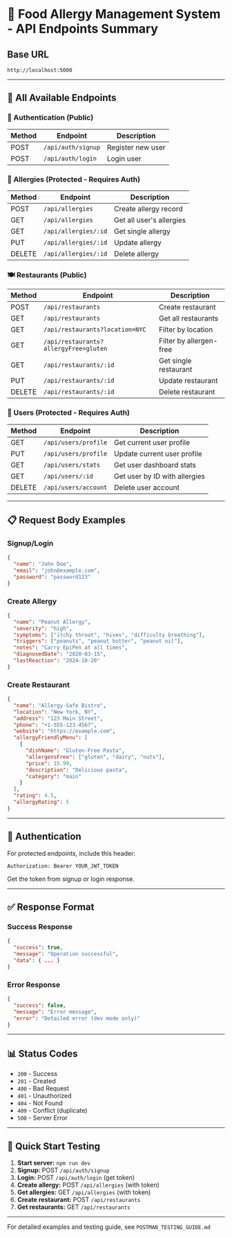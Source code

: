 # 🚀 Food Allergy Management System - API Endpoints Summary

## Base URL
```
http://localhost:5000
```

---

## 📡 All Available Endpoints

### 🔐 Authentication (Public)
| Method | Endpoint | Description |
|--------|----------|-------------|
| POST | `/api/auth/signup` | Register new user |
| POST | `/api/auth/login` | Login user |

### 🧬 Allergies (Protected - Requires Auth)
| Method | Endpoint | Description |
|--------|----------|-------------|
| POST | `/api/allergies` | Create allergy record |
| GET | `/api/allergies` | Get all user's allergies |
| GET | `/api/allergies/:id` | Get single allergy |
| PUT | `/api/allergies/:id` | Update allergy |
| DELETE | `/api/allergies/:id` | Delete allergy |

### 🍽️ Restaurants (Public)
| Method | Endpoint | Description |
|--------|----------|-------------|
| POST | `/api/restaurants` | Create restaurant |
| GET | `/api/restaurants` | Get all restaurants |
| GET | `/api/restaurants?location=NYC` | Filter by location |
| GET | `/api/restaurants?allergyFree=gluten` | Filter by allergen-free |
| GET | `/api/restaurants/:id` | Get single restaurant |
| PUT | `/api/restaurants/:id` | Update restaurant |
| DELETE | `/api/restaurants/:id` | Delete restaurant |

### 👤 Users (Protected - Requires Auth)
| Method | Endpoint | Description |
|--------|----------|-------------|
| GET | `/api/users/profile` | Get current user profile |
| PUT | `/api/users/profile` | Update current user profile |
| GET | `/api/users/stats` | Get user dashboard stats |
| GET | `/api/users/:id` | Get user by ID with allergies |
| DELETE | `/api/users/account` | Delete user account |

---

## 📋 Request Body Examples

### Signup/Login
```json
{
  "name": "John Doe",
  "email": "john@example.com",
  "password": "password123"
}
```

### Create Allergy
```json
{
  "name": "Peanut Allergy",
  "severity": "high",
  "symptoms": ["itchy throat", "hives", "difficulty breathing"],
  "triggers": ["peanuts", "peanut butter", "peanut oil"],
  "notes": "Carry EpiPen at all times",
  "diagnosedDate": "2020-03-15",
  "lastReaction": "2024-10-20"
}
```

### Create Restaurant
```json
{
  "name": "Allergy-Safe Bistro",
  "location": "New York, NY",
  "address": "123 Main Street",
  "phone": "+1-555-123-4567",
  "website": "https://example.com",
  "allergyFriendlyMenu": [
    {
      "dishName": "Gluten-Free Pasta",
      "allergensFree": ["gluten", "dairy", "nuts"],
      "price": 15.99,
      "description": "Delicious pasta",
      "category": "main"
    }
  ],
  "rating": 4.5,
  "allergyRating": 5
}
```

---

## 🔑 Authentication

For protected endpoints, include this header:
```
Authorization: Bearer YOUR_JWT_TOKEN
```

Get the token from signup or login response.

---

## ✅ Response Format

### Success Response
```json
{
  "success": true,
  "message": "Operation successful",
  "data": { ... }
}
```

### Error Response
```json
{
  "success": false,
  "message": "Error message",
  "error": "Detailed error (dev mode only)"
}
```

---

## 📊 Status Codes

- `200` - Success
- `201` - Created
- `400` - Bad Request
- `401` - Unauthorized
- `404` - Not Found
- `409` - Conflict (duplicate)
- `500` - Server Error

---

## 🎯 Quick Start Testing

1. **Start server:** `npm run dev`
2. **Signup:** POST `/api/auth/signup`
3. **Login:** POST `/api/auth/login` (get token)
4. **Create allergy:** POST `/api/allergies` (with token)
5. **Get allergies:** GET `/api/allergies` (with token)
6. **Create restaurant:** POST `/api/restaurants`
7. **Get restaurants:** GET `/api/restaurants`

---

For detailed examples and testing guide, see `POSTMAN_TESTING_GUIDE.md`
